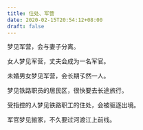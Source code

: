 ```yaml
---
title: 住处、军营
date: 2020-02-15T20:54:12+08:00
draft: false
---
```


梦见军营，会与妻子分离。



女人梦见军营，丈夫会成为一名军官。



未婚男女梦见军营，会长期孓然一人。



梦见铁路职员的居民区，很快要去长途旅行。



受指控的人梦见铁路职工的住处，会被驱逐出境。



军官梦见搬家，不久要过河渡江上前线。

